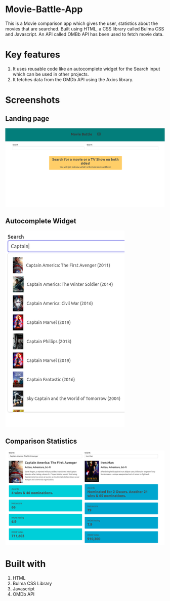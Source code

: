 # Movie-Battle-App

This is a Movie comparison app which gives the user, statistics about the movies that are searched. Built using HTML, a CSS library called Bulma CSS and Javascript. An API called OMBb API has been used to fetch movie data.

# Key features 

1. It uses reusable code like an autocomplete widget for the Search input which can be used in other projects.
2. It fetches data from the OMDb API using the Axios library. 

# Screenshots 

## Landing page
<img src = "screenshots/landingpage.png">

## Autocomplete Widget
<img src = "screenshots/autocomplete.png">

## Comparison Statistics
<img src = "screenshots/comparison.png">

# Built with 

1. HTML
2. Bulma CSS Library
3. Javascript
4. OMDb API

